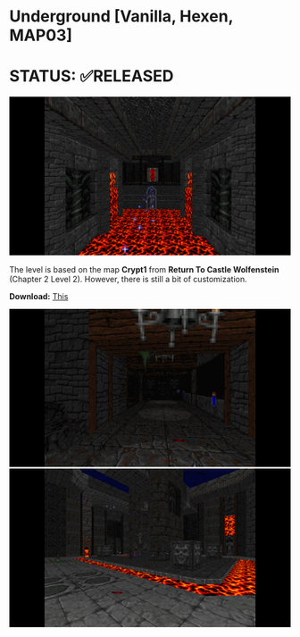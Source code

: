 # Underground [Vanilla, Hexen, MAP03]

# STATUS: ✅RELEASED
![LOGO](./doom123.png)

The level is based on the map **Crypt1** from **Return To Castle Wolfenstein** (Chapter 2 Level 2). However, there is still a bit of customization.

**Download:** [This](https://github.com/Ear1h/WAD-HEXEN-UNDEGROUND/releases/download/v1.0/UNDER.wad)

![SCREEN](./doom124.png)
![SCREEN2](./doom127.png)
